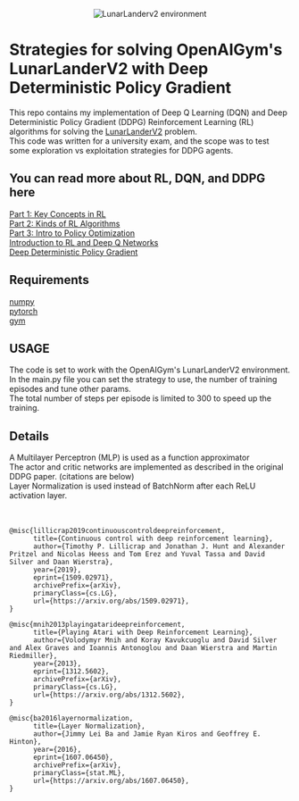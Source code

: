 <p align="center">
<img src="https://github.com/dulre159/LunarLanderV2-DDPG-DAI/blob/master/lunarlanderv2gif.gif" alt="LunarLanderv2 environment">
</p>

<h1>Strategies for solving OpenAIGym's LunarLanderV2 with Deep Deterministic Policy Gradient</h1>
This repo contains my implementation of <link> Deep Q Learning (DQN) and Deep Deterministic Policy Gradient (DDPG) Reinforcement Learning (RL) algorithms for solving the <a href="https://www.gymlibrary.dev/environments/box2d/lunar_lander/">LunarLanderV2</a> problem.</br>
This code was written for a university exam, and the scope was to test some exploration vs exploitation strategies for DDPG agents.

<h2>You can read more about RL, DQN, and DDPG here</h2>
<a href="https://spinningup.openai.com/en/latest/spinningup/rl_intro.html">Part 1: Key Concepts in RL</a></br>
<a href="https://spinningup.openai.com/en/latest/spinningup/rl_intro2.html">Part 2: Kinds of RL Algorithms</a></br>
<a href="https://spinningup.openai.com/en/latest/spinningup/rl_intro3.html">Part 3: Intro to Policy Optimization</a></br>
<a href="https://www.tensorflow.org/agents/tutorials/0_intro_rl?hl=en">Introduction to RL and Deep Q Networks</a></br>
<a href="https://spinningup.openai.com/en/latest/algorithms/ddpg.html">Deep Deterministic Policy Gradient</a></br>

<h2>Requirements</h2>
<a href="https://pypi.org/project/numpy/">numpy</a></br>
<a href="https://pytorch.org/">pytorch</a></br>
<a href="https://github.com/openai/gym">gym</a></br>

<h2>USAGE</h2>
The code is set to work with the OpenAIGym's LunarLanderV2 environment.</br>
In the main.py file you can set the strategy to use, the number of training episodes and tune other params.</br>
The total number of steps per episode is limited to 300 to speed up the training.</br>

<h2>Details</h2>
A Multilayer Perceptron (MLP) is used as a function approximator</br>
The actor and critic networks are implemented as described in the original DDPG paper. (citations are below)</br>
Layer Normalization is used instead of BatchNorm after each ReLU activation layer.</br>

</br>
</br>

```
@misc{lillicrap2019continuouscontroldeepreinforcement,
      title={Continuous control with deep reinforcement learning},
      author={Timothy P. Lillicrap and Jonathan J. Hunt and Alexander Pritzel and Nicolas Heess and Tom Erez and Yuval Tassa and David Silver and Daan Wierstra},
      year={2019},
      eprint={1509.02971},
      archivePrefix={arXiv},
      primaryClass={cs.LG},
      url={https://arxiv.org/abs/1509.02971},
}

@misc{mnih2013playingatarideepreinforcement,
      title={Playing Atari with Deep Reinforcement Learning},
      author={Volodymyr Mnih and Koray Kavukcuoglu and David Silver and Alex Graves and Ioannis Antonoglou and Daan Wierstra and Martin Riedmiller},
      year={2013},
      eprint={1312.5602},
      archivePrefix={arXiv},
      primaryClass={cs.LG},
      url={https://arxiv.org/abs/1312.5602}, 
}

@misc{ba2016layernormalization,
      title={Layer Normalization},
      author={Jimmy Lei Ba and Jamie Ryan Kiros and Geoffrey E. Hinton},
      year={2016},
      eprint={1607.06450},
      archivePrefix={arXiv},
      primaryClass={stat.ML},
      url={https://arxiv.org/abs/1607.06450},
}

```
